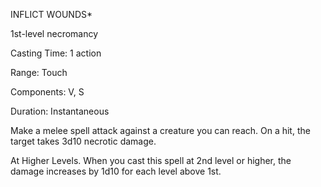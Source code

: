 INFLICT WOUNDS*

1st-­level necromancy

Casting Time: 1 action

Range: Touch

Components: V, S

Duration: Instantaneous

Make a melee spell attack against a creature you can reach. On a hit, the target takes 3d10 necrotic damage.

At Higher Levels. When you cast this spell at 2nd level or higher, the damage increases by 1d10 for each level above 1st.